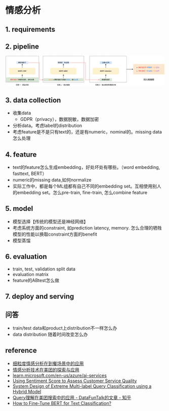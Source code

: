 # 情感分析

## 1. requirements


## 2. pipeline

![](../../.github/assets/03ml-sentiment-pipe.png)


## 3. data collection
- 收集data
  - GDPR（privacy），数据脱敏，数据加密
- 分析data。考虑label的distribution
- 考虑feature是不是只有text的，还是有numeric，nominal的。missing data怎么处理


## 4. feature
- text的feature怎么生成embedding，好处坏处有哪些。（word embedding, fasttext, BERT）
- numeric的missing data,如何normalize
- 实际工作中，都是每个ML组都有自己不同的embedding set。互相使用别人的embedding set。怎么pre-train, fine-train, 怎么combine feature


## 5. model
- 模型选择【传统的模型还是神经网络】
- 考虑系统方面的constraint, 如prediction latency, memory. 怎么合理的牺牲模型的性能以换取constraint方面的benefit
- 模型蒸馏


## 6. evaluation

- train, test, validation split data
- evaluation matrix
- feature的ABtest怎么做


## 7. deploy and serving


## 问答
- train/test data和product上distribution不一样怎么办
- data distribution 随着时间改变怎么办


## reference
- [细粒度情感分析在到餐场景中的应用](https://tech.meituan.com/2021/12/09/meituan-aspect-based-sentiment-analysis-daodian.html)
- [情感分析技术在美团的探索与应用](https://tech.meituan.com/2021/10/20/the-applications-of-sentiment-analysis-meituan.html)
- [learn.microsoft.com/en-us/azure/ai-services](https://learn.microsoft.com/en-us/azure/ai-services/language-service/sentiment-opinion-mining/overview?tabs=prebuilt)
- [Using Sentiment Score to Assess Customer Service Quality](https://medium.com/airbnb-engineering/using-sentiment-score-to-assess-customer-service-quality-43434dbe199b)
- [System Design of Extreme Multi-label Query Classification using a Hybrid Model](https://sigir-ecom.github.io/ecom2019/ecom19Papers/paper19.pdf)
- [Query理解在美团搜索中的应用 - DataFunTalk的文章 - 知乎](https://zhuanlan.zhihu.com/p/370576330)
- [How to Fine-Tune BERT for Text Classification?](https://arxiv.org/pdf/1905.05583)
